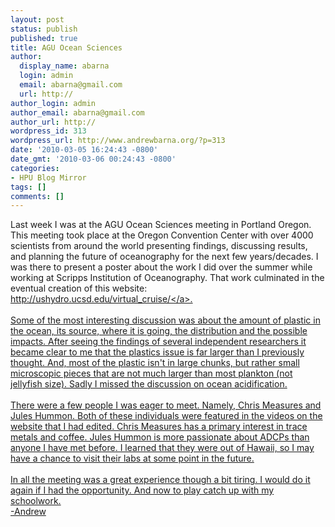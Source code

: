 ```yaml
---
layout: post
status: publish
published: true
title: AGU Ocean Sciences
author:
  display_name: abarna
  login: admin
  email: abarna@gmail.com
  url: http://
author_login: admin
author_email: abarna@gmail.com
author_url: http://
wordpress_id: 313
wordpress_url: http://www.andrewbarna.org/?p=313
date: '2010-03-05 16:24:43 -0800'
date_gmt: '2010-03-06 00:24:43 -0800'
categories:
- HPU Blog Mirror
tags: []
comments: []
---
```

<p>Last week I was at the AGU Ocean Sciences meeting in Portland Oregon. This meeting took place at the Oregon Convention Center with over 4000 scientists from around the world presenting findings, discussing results, and planning the future of oceanography for the next few years&#47;decades. I was there to present a poster about the work I did over the summer while working at Scripps Institution of Oceanography. That work culminated in the eventual creation of this website: <a href="http:&#47;&#47;ushydro.ucsd.edu&#47;virtual_cruise&#47;index.html">http:&#47;&#47;ushydro.ucsd.edu&#47;virtual_cruise&#47;<&#47;a>.<br &#47;><br &#47;>Some of the most interesting discussion was about the amount of plastic in the ocean, its source, where it is going, the distribution and the possible impacts. After seeing the findings of several independent researchers it became clear to me that the plastics issue is far larger than I previously thought. And, most of the plastic isn't in large chunks, but rather small microscopic pieces that are not much larger than most plankton (not jellyfish size). Sadly I missed the discussion on ocean acidification.<br &#47;><br &#47;>There were a few people I was eager to meet. Namely, Chris Measures and Jules Hummon. Both of these individuals were featured in the videos on the website that I had edited. Chris Measures has a primary interest in trace metals and coffee. Jules Hummon is more passionate about ADCPs than anyone I have met before. I learned that they were out of Hawaii, so I may have a chance to visit their labs at some point in the future.<br &#47;><br &#47;>In all the meeting was a great experience though a bit tiring. I would do it again if I had the opportunity. And now to play catch up with my schoolwork.<br &#47;>-Andrew</p>
